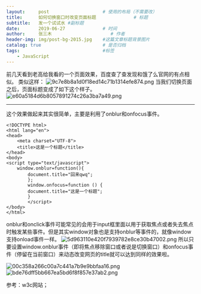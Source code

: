 ```yaml
---
layout:     post                    # 使用的布局（不需要改）
title:      如何切换窗口时改变页面标题              # 标题 
subtitle:   发一个试试水 #副标题
date:       2019-06-27              # 时间
author:     张三木                      # 作者
header-img: img/post-bg-2015.jpg    #这篇文章标题背景图片
catalog: true                       # 是否归档
tags:                               #标签
    - JavaScript
---
```

前几天看到老高给我看的一个页面效果，百度查了查发现和饿了么官网的有点相似。
类似这样：
![9c7e8b8a1d0f18ed14c71b1314efe874.png](en-resource://database/1019:1)
当我们切换页面之后，页面标题变成了如下这个样子。
![e60a5184d6b8057891274c26a3ba7a49.png](en-resource://database/1021:1)

***

这个效果做起来其实很简单，主要是利用了onblur和onfocus事件。
```
<!DOCTYPE html>
<html lang="en">
<head>
    <meta charset="UTF-8">    
    <title>这是一个标题</title>
</head>
<body>
<script type="text/javascript">    
    window.onblur=function(){        
        document.title="回来qwq";    
        };    
        window.onfocus=function () {        
        document.title="这是一个标题";   
        }
        </script>
</body>
</html>
```
onblur和onclick事件可能常见的会用于input框里面以用于获取焦点或者失去焦点时触发某些事件。但是其实window对象也是支持onblur等事件的，就像window支持onload事件一样。
![5d963110e420f7939782e8ce30b47002.png](en-resource://database/1023:1)
所以只要设置window.onblur事件（即将焦点移除窗口或者说是切换窗口）和onfocus事件（停留在当前窗口）来动态改变网页的title就可以达到同样的效果啦。

![00c358a266c00a7c441a7b9e9bbfaa16.png](en-resource://database/1025:1)
![bde76dff5bb667ea5bd6f8f857e37ab2.png](en-resource://database/1027:1)

参考：w3c网站；
